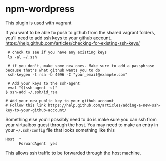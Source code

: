 # npm-wordpress

This plugin is used with vagrant

If you want to be able to push to github from the shared vagrant folders, you'll need to add ssh keys to your github account. https://help.github.com/articles/checking-for-existing-ssh-keys/

```
 # check to see if you have any existing keys
 ls -al ~/.ssh

 # if you don't, make some new ones. Make sure to add a passphrase because that's what github wants you to do
 ssh-keygen -t rsa -b 4096 -C "your_email@example.com"

 # Add your keys to the ssh-agent
 eval "$(ssh-agent -s)"
$ ssh-add ~/.ssh/id_rsa

# Add your new public key to your github account
# Follow this link https://help.github.com/articles/adding-a-new-ssh-key-to-your-github-account/

```

Something else you'll possibly need to do is make sure you can ssh from your virtualbox guest through the host. You may need to make an entry in your `~/.ssh/config` file that looks something like this

```
Host  *
      ForwardAgent  yes
```

This allows ssh traffic to be forwarded through the host machine.